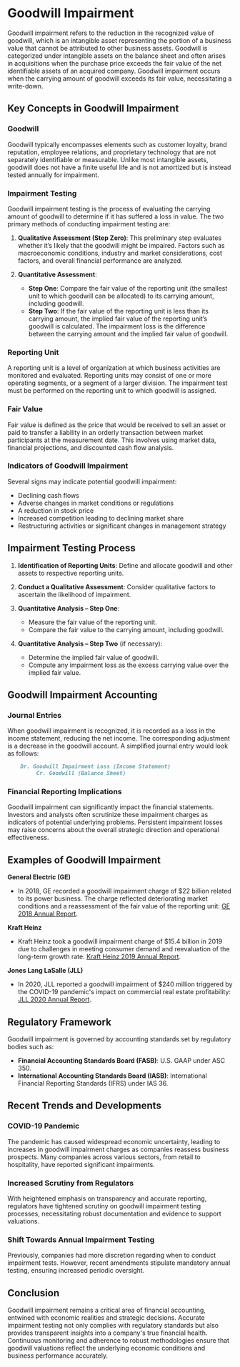 # Goodwill Impairment

Goodwill impairment refers to the reduction in the recognized value of goodwill, which is an intangible asset representing the portion of a business value that cannot be attributed to other business assets. Goodwill is categorized under intangible assets on the balance sheet and often arises in acquisitions when the purchase price exceeds the fair value of the net identifiable assets of an acquired company. Goodwill impairment occurs when the carrying amount of goodwill exceeds its fair value, necessitating a write-down.

## Key Concepts in Goodwill Impairment

### Goodwill

Goodwill typically encompasses elements such as customer loyalty, brand reputation, employee relations, and proprietary technology that are not separately identifiable or measurable. Unlike most intangible assets, goodwill does not have a finite useful life and is not amortized but is instead tested annually for impairment.

### Impairment Testing

Goodwill impairment testing is the process of evaluating the carrying amount of goodwill to determine if it has suffered a loss in value. The two primary methods of conducting impairment testing are:

1. **Qualitative Assessment (Step Zero)**: This preliminary step evaluates whether it’s likely that the goodwill might be impaired. Factors such as macroeconomic conditions, industry and market considerations, cost factors, and overall financial performance are analyzed.

2. **Quantitative Assessment**:
   - **Step One**: Compare the fair value of the reporting unit (the smallest unit to which goodwill can be allocated) to its carrying amount, including goodwill. 
   - **Step Two**: If the fair value of the reporting unit is less than its carrying amount, the implied fair value of the reporting unit’s goodwill is calculated. The impairment loss is the difference between the carrying amount and the implied fair value of goodwill.

### Reporting Unit

A reporting unit is a level of organization at which business activities are monitored and evaluated. Reporting units may consist of one or more operating segments, or a segment of a larger division. The impairment test must be performed on the reporting unit to which goodwill is assigned.

### Fair Value

Fair value is defined as the price that would be received to sell an asset or paid to transfer a liability in an orderly transaction between market participants at the measurement date. This involves using market data, financial projections, and discounted cash flow analysis.

### Indicators of Goodwill Impairment

Several signs may indicate potential goodwill impairment:
- Declining cash flows
- Adverse changes in market conditions or regulations
- A reduction in stock price
- Increased competition leading to declining market share
- Restructuring activities or significant changes in management strategy 

## Impairment Testing Process

1. **Identification of Reporting Units**: Define and allocate goodwill and other assets to respective reporting units.
  
2. **Conduct a Qualitative Assessment**: Consider qualitative factors to ascertain the likelihood of impairment.
  
3. **Quantitative Analysis – Step One**:
   - Measure the fair value of the reporting unit.
   - Compare the fair value to the carrying amount, including goodwill.

4. **Quantitative Analysis – Step Two** (if necessary):
   - Determine the implied fair value of goodwill.
   - Compute any impairment loss as the excess carrying value over the implied fair value.

## Goodwill Impairment Accounting

### Journal Entries

When goodwill impairment is recognized, it is recorded as a loss in the income statement, reducing the net income. The corresponding adjustment is a decrease in the goodwill account. A simplified journal entry would look as follows:

```markdown
    Dr. Goodwill Impairment Loss (Income Statement)
         Cr. Goodwill (Balance Sheet)
```

### Financial Reporting Implications

Goodwill impairment can significantly impact the financial statements. Investors and analysts often scrutinize these impairment charges as indicators of potential underlying problems. Persistent impairment losses may raise concerns about the overall strategic direction and operational effectiveness.

## Examples of Goodwill Impairment

**General Electric (GE)**
- In 2018, GE recorded a goodwill impairment charge of $22 billion related to its power business. The charge reflected deteriorating market conditions and a reassessment of the fair value of the reporting unit: [GE 2018 Annual Report](https://www.ge.com/reports/2018-annual-report/).

**Kraft Heinz**
- Kraft Heinz took a goodwill impairment charge of $15.4 billion in 2019 due to challenges in meeting consumer demand and reevaluation of the long-term growth rate: [Kraft Heinz 2019 Annual Report](https://www.kraftheinzcompany.com/sites/g/files/yec346/f/2020-04/KHC_2019_Annual_Report.pdf).

**Jones Lang LaSalle (JLL)**
- In 2020, JLL reported a goodwill impairment of $240 million triggered by the COVID-19 pandemic's impact on commercial real estate profitability: [JLL 2020 Annual Report](https://ir.jll.com/annual-reports-and-proxy).

## Regulatory Framework

Goodwill impairment is governed by accounting standards set by regulatory bodies such as:

- **Financial Accounting Standards Board (FASB)**: U.S. GAAP under ASC 350.
- **International Accounting Standards Board (IASB)**: International Financial Reporting Standards (IFRS) under IAS 36.

## Recent Trends and Developments

### COVID-19 Pandemic

The pandemic has caused widespread economic uncertainty, leading to increases in goodwill impairment charges as companies reassess business prospects. Many companies across various sectors, from retail to hospitality, have reported significant impairments.

### Increased Scrutiny from Regulators

With heightened emphasis on transparency and accurate reporting, regulators have tightened scrutiny on goodwill impairment testing processes, necessitating robust documentation and evidence to support valuations.

### Shift Towards Annual Impairment Testing

Previously, companies had more discretion regarding when to conduct impairment tests. However, recent amendments stipulate mandatory annual testing, ensuring increased periodic oversight.

## Conclusion

Goodwill impairment remains a critical area of financial accounting, entwined with economic realities and strategic decisions. Accurate impairment testing not only complies with regulatory standards but also provides transparent insights into a company's true financial health. Continuous monitoring and adherence to robust methodologies ensure that goodwill valuations reflect the underlying economic conditions and business performance accurately.